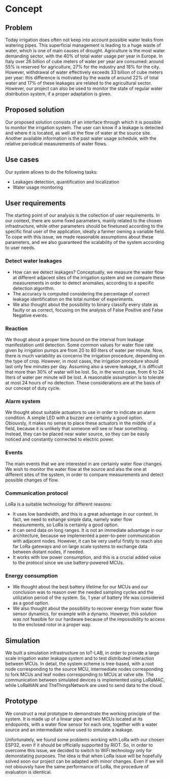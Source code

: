 # Concept

## Problem

Today irrigation does often not keep into account possible water leaks from watering pipes. This superficial management is leading to a huge waste of water, which is one of main causes of drought. Agriculture is the most water demanding sector, with the 40% of total water usage per year in Europe.
In Italy over 26 billion of cube meters of water per year are consumed: around 55% is reserved for agriculture, 27% for the industry and 18% for the city. However, withdrawal of water effectively exceeds 33 billion of cube meters per year: this difference is motivated by the waste of around 22% of total water and 17% of these leakages are related to the agricultural sector. However, our project can also be used to monitor the state of regular water distribution system, if a proper adaptation is given.

## Proposed solution

Our proposed solution consists of an interface through which it is possible to monitor the irrigation system. The user can know if a leakage is detected and where it is located, as well as the flow of water at the source site. Another available information is the past water usage schedule, with the relative periodical measurements of water flows.

## Use cases

Our system allows to do the following tasks:

* Leakages detection, quantification and localization
* Water usage monitoring

## User requirements

The starting point of our analysis is the collection of user requirements. In our context, there are some fixed parameters, mainly related to the chosen infrastructure, while other parameters should be finetuned according to the specific final user of the application, ideally a farmer owning a variable field. To cope with this issue, we made reasonable assumptions about these parameters, and we also guaranteed the scalability of the system according to user needs.

### Detect water leakages

* How can we detect leakages? Conceptually, we measure the water flow at different adjacent sites of the irrigation system and we compare these measurements in order to detect anomalies, according to a specific detection algorithm.
* The accuracy is computed considering the percentage of correct leakage identification on the total number of experiments.
* We also thought about the possibility to binary classify every state as faulty or as correct, focusing on the analysis of False Positive and False Negative events.

### Reaction

We thougt about a proper time bound on the interval from leakage manifestation until detection. Some common values for water flow rate given by irrigation pumps are from 20 to 80 liters of water per minute. Now, there is much variability as concerns the irrigation procedure, depending on the type of crop. However, in most cases, the irrigation procedure should last only few minutes per day. Assuming also a severe leakage, it is difficult that more than 30% of water will be lost. So, in the worst case, from 6 to 24 liters of water per minute will be lost. A reasonable assumption is to tolerate at most 24 hours of no detection. These considerations are at the basis of our concept of duty cycle.

### Alarm system

We thought about suitable actuators to use in order to indicate an alarm condition. A simple LED with a buzzer are certainly a good option.
Obiouvsly, it makes no sense to place these actuators in the middle of a field, because it is unlikely that someone will see or hear something. Instead, they can be placed near water source, so they can be easily noticed and constantly connected to electric power.

### Events

The main events that we are interested in are certainly water flow changes. We wish to monitor the water flow at the source and also the one at different sites of the system, in order to compare measurements and detect possible changes of flow.

### Communication protocol

LoRa is a suitable technology for different reasons:

* It uses low bandwidth, and this is a great advantage in our context. In fact, we need to exhange simple data, namely water flow measurements, so LoRa is certainly a good option.
* It can send data on long ranges. It is not an immediate advantage in our architecture, because we implemented a peer-to-peer communication with adjacent nodes. However, it can be very useful firstly to reach also far LoRa gateways and on large scale systems to exchange data between distant nodes, if needed.
* It works with low power consumption, and this is a crucial added value to the protocol since we use battery-powered MCUs.

### Energy consumption

* We thought about the best battery lifetime for our MCUs and our conclusion was to reason over the needed sampling cycles and the utilization period of the system. So, 1 year of battery life was considered as a good option.
* We also thought about the possibility to recover energy from water flow sensor dynamics, for example with a dynamo. However, this solution was not feasible for our hardware because of the impossibility to access to the enclosed rotor in a proper way.

## Simulation

We built a simulation infrastructure on IoT-LAB, in order to provide a large scale irrigation water leakage system and to test distributed interaction between MCUs. In detail, the system scheme is tree-based, with a root node corresponding to the source MCU, intermediate nodes corresponding to fork MCUs and leaf nodes corresponding to MCUs at valve site. The communication between simulated devices is implemented using LoRaMAC, while LoRaWAN and TheThingsNetwork are used to send data to the cloud.

## Prototype

We construct a real prototype to demonstrate the working principle of the system. It is made up of a linear pipe and two MCUs located at its endopoints, with a water flow sensor for each one, together with a water source and an intermediate valve used to simulate a leakage.

Unfortunately, we found some problems working with LoRa with our chosen ESP32, even if it should be officially supported by RIOT. So, in order to overcome this issue, we decided to switch to WiFi technology only for demonstating purposes. The idea is that when LoRa issue will be hopefully solved soon our project can be adapted with minor changes. Even if we will not obiouvsly have the same performance of LoRa, the procedure of evaluation is identical.
